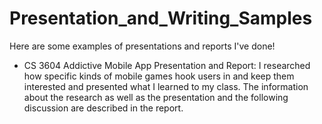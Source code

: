 # Presentation_and_Writing_Samples
 Here are some examples of presentations and reports I've done!

- CS 3604 Addictive Mobile App Presentation and Report: I researched how specific kinds of mobile games hook users in and keep them interested and presented what I learned to my class. The information about the research as well as the presentation and the following discussion are described in the report.